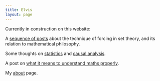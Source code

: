 ```yaml
---
title: Elvis
layout: page
---
```


Currently in construction on this website:

A [sequence of posts](https://hilbert-spaess.github.io/2020/05/16/Boolean-valued-semantics.html) about the technique of forcing in set theory, and its relation to mathematical philosophy.

Some thoughts on [statistics](https://hilbert-spaess.github.io/2020/03/19/STATS-survival-curves.html) and [causal analysis](https://hilbert-spaess.github.io/2020/03/23/stats-Causality-from-correlation-Pearl's-approach.html).

A post on [what it means to understand maths properly](https://hilbert-spaess.github.io/2020/03/20/understanding-maths.html).

My [about](https://hilbert-spaess.github.io/about.html) page.
